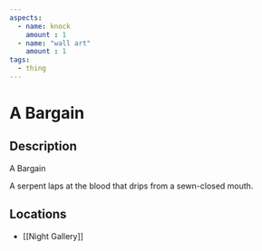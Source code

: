 ```yaml
---
aspects: 
  - name: knock
    amount : 1
  - name: "wall art"
    amount : 1
tags:
  - thing
---
```


# A Bargain

## Description
A Bargain

A serpent laps at the blood that drips from a sewn-closed mouth.
## Locations
- [[Night Gallery]]